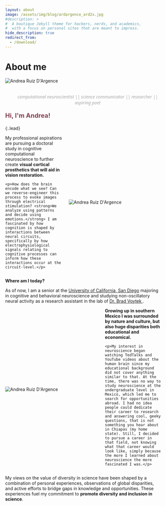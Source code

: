 ```yaml
---
layout: about
image: /assets/img/blog/ardargence_ard2x.jpg
#description: >
#  A boutique Jekyll theme for hackers, nerds, and academics,
#  with a focus on personal sites that are meant to impress.
hide_description: true
redirect_from:
  - /download/
---
```


# About me

<img alt="Andrea Ruiz D'Argence" src="https://andyrdar.github.io/assets/img/blog/ardargence_collage25px.png" style="max-width: 100%;" />
<p style="margin-left:5%; text-align: center; color: #AAA7A6; font-style: italic; font-family: 'Segoe UI';">
  <br>computational neuroscientist || science communicator || researcher || aspiring poet <br>
</p>

<p style="color: #833F51; font-weight:bold; font-size:20">Hi, I'm Andrea!</p>
{:.lead}

<!--author-->

<div style="display: flex; align-items: center;">
  <div style="flex: 1;">
    <p>My professional aspirations are pursuing a doctoral study in cognitive computational neuroscience to further create <b>visual cortical prosthetics that will aid in vision restoration.</b></p>
    
    <p>How does the brain encode what we see? Can we reverse-engineer this process to evoke images through electrical stimulation? <strong>We analyze using patterns and decide using emotions.</strong> I am fascinated by how cognition is shaped by interactions between neural circuits, specifically by how electrophysiological signals relating to cognitive processes can inform how these interactions occur at the circuit-level.</p>
  </div>
  <div style="flex: 0 0 300px; margin-left: 20px;">
    <img src="https://andyrdar.github.io/assets/img/blog/ardargence_ard2x.jpg" alt="Andrea Ruiz D'Argence" style="max-width: 80%;">
  </div>
</div>

<strong> Where am I today?</strong>

As of now, I am a senior at the <a href="https://cogsci.ucsd.edu/undergraduates/major/cbn.html" target="_blank" rel="noopener noreferrer">University of California, San Diego</a> majoring in cognitive and behavioral neuroscience and studying non-oscillatory neural activity as a research assistant in the lab of <a href="https://voyteklab.com/" target="_blank" rel="noopener noreferrer"> Dr. Brad Voytek </a>.

<div style="display: flex; align-items: center;">
  <div style="flex: 0 0 300px; margin-right: 20px;">
    <img src="https://andyrdar.github.io/assets/img/blog/ardargence_hs2.JPG" alt="Andrea Ruiz D'Argence" style="max-width: 80%;">
  </div>
  <div style="flex: 1;">
    <strong>Growing up in southern Mexico I was surrounded by nature and culture, but also huge disparities both educational and economical.</strong>
    
    <p>My interest in neuroscience began watching TedTalks and YouTube videos about the human brain since my educational background did not cover anything similar to that. At the time, there was no way to study neuroscience at the undergraduate level in Mexico, which led me to search for opportunities abroad. I had no idea people could dedicate their career to research and answering cool, geeky questions, that is not something you hear about in Chiapas (my home state). Still, I decided to pursue a career in that field, not knowing what that career would look like, simply because the more I learned about neuroscience the more fascinated I was.</p>
  </div>
</div> 

<p>My views on the value of diversity in science have been shaped by a combination of personal experiences, observations of global disparities, and active efforts to bridge gaps in knowledge and opportunities. These experiences fuel my commitment to <strong>promote diversity and inclusion in science</strong>.</p>


